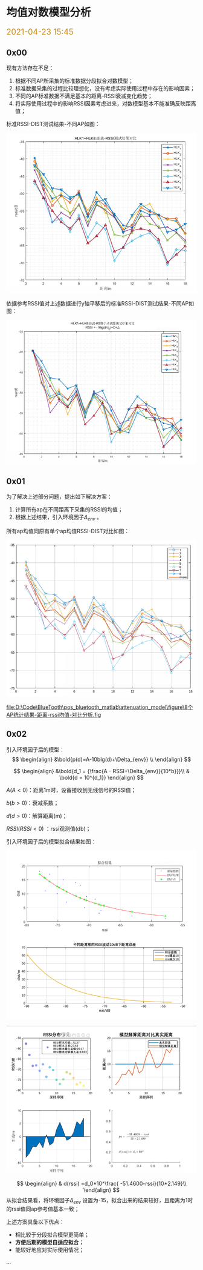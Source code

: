 # 均值对数模型分析

<p style="color:#C98C1C ;align:'right';font-familt:sans-serif;font-size:150%;">
    2021-04-23 15:45
</p>

## 0x00

现有方法存在不足：

1. 根据不同AP所采集的标准数据分段拟合对数模型；
2. 标准数据采集的过程比较理想化，没有考虑实际使用过程中存在的影响因素；
3. 不同的AP标准数据不满足基本的距离-RSSI衰减变化趋势；
4. 将实际使用过程中的影响RSSI因素考虑进来，对数模型基本不能准确反映距离值；

标准RSSI-DIST测试结果-不同AP如图：

![8个AP统计结果-距离-rssi均值-对比分析-1](../../Doc/img/8个AP统计结果-距离-rssi均值-对比分析-1.png)



依据参考RSSI值对上述数据进行y轴平移后的标准RSSI-DIST测试结果-不同AP如图：

![8个AP统计结果-距离-rssi均值-delta-1](../../Doc/img/8个AP统计结果-距离-rssi均值-delta-1.png)



## 0x01

为了解决上述部分问题，提出如下解决方案：

1. 计算所有ap在不同距离下采集的RSSI的均值；
2. 根据上述结果，引入环境因子${\Delta_{env}}$ 。

所有ap均值同原有单个ap均值RSSI-DIST对比如图：

![所有ap固定距离rssi均值同单个ap均值对比-1](../../Doc/img/所有ap固定距离rssi均值同单个ap均值对比-1.png)

<file:D:\Code\BlueTooth\pos_bluetooth_matlab\attenuation_model\figure\8个AP统计结果-距离-rssi均值-对比分析.fig>

## 0x02

引入环境因子后的模型：
$$
\begin{align}
&\bold{p(d)=A-10blg(d)+\Delta_{env}} \\
\end{align}
$$

$$
\begin{align}
&\bold{d_1 = {\frac{A - RSSI+\Delta_{env}}{10*b}}}\\
& \bold{d = 10^{d_1}}
\end{align}
$$




$A(A < 0)$：距离1m时，设备接收到无线信号的RSSI值；

$b(b>0)$：衰减系数；

$d(d>0)$：解算距离(m)；

$RSSI(RSSI<0)$ ：rssi观测值(db)；

引入环境因子后的模型拟合结果如图：

![引入环境因子拟合结果-1](../../Doc/img/引入环境因子拟合结果-1.png)



![引入环境因子拟合结果-2](../../Doc/img/引入环境因子拟合结果-2.png)


$$
\begin{align}
& d(rssi) =d_0*10^\frac{ -51.4600-rssi}{10*2.149}\\
\end{align}
$$
从拟合结果看，将环境因子${\Delta_{env}}$ 设置为-15，拟合出来的结果较好，且距离为1时的rssi值同ap参考值基本一致；

上述方案具备以下优点：

- 相比较于分段拟合模型更简单；
- **方便后期的模型自适应拟合**；
- 能较好地应对实际使用情况；

...